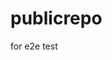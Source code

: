 # publicrepo
for e2e test
























































































































































































































































































































































































































































































































































































































































































































































































































































































































































































































































































































































































































































































































































































































































































































































































































































































































































































































































































































































































































































































































































































































































































































































































































































































































































































































































































































































































